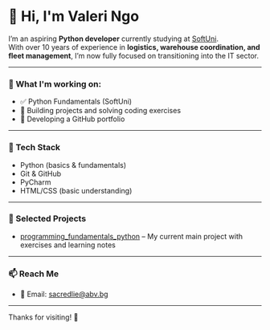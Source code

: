 # 👋 Hi, I'm Valeri Ngo

I’m an aspiring **Python developer** currently studying at [SoftUni](https://softuni.bg/).  
With over 10 years of experience in **logistics, warehouse coordination, and fleet management**, I’m now fully focused on transitioning into the IT sector.

---

### 🧠 What I'm working on:
- ✅ Python Fundamentals (SoftUni)
- 🧪 Building projects and solving coding exercises
- 🚀 Developing a GitHub portfolio

---

### 🧰 Tech Stack
- Python (basics & fundamentals)
- Git & GitHub
- PyCharm
- HTML/CSS (basic understanding)

---

### 📂 Selected Projects
- [programming_fundamentals_python](https://github.com/ev1lelf/fundamentals_course_2025/) – My current main project with exercises and learning notes  
<!-- Future: Add more repositories here when ready -->

---

### 📫 Reach Me
- 📧 Email: sacredlie@abv.bg

---

Thanks for visiting! 🙌
